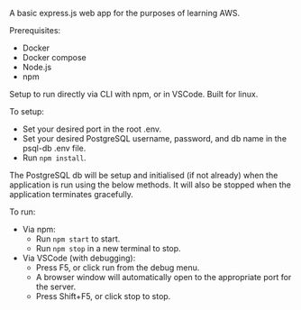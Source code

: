 A basic express.js web app for the purposes of learning AWS.


Prerequisites:
- Docker
- Docker compose
- Node.js
- npm


Setup to run directly via CLI with npm, or in VSCode.
Built for linux.


To setup:
- Set your desired port in the root .env.
- Set your desired PostgreSQL username, password, and db name in the psql-db .env file.
- Run `npm install`.

The PostgreSQL db will be setup and initialised (if not already) when the application is run using the below methods.
It will also be stopped when the application terminates gracefully.


To run:
- Via npm:
    - Run `npm start` to start.
    - Run `npm stop` in a new terminal to stop.
- Via VSCode (with debugging):
    - Press F5, or click run from the debug menu.
    - A browser window will automatically open to the appropriate port for the server.
    - Press Shift+F5, or click stop to stop.